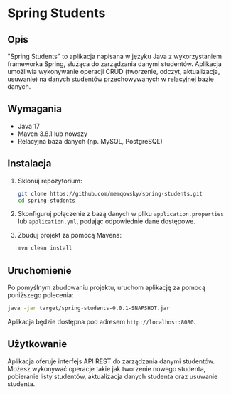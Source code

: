 # Spring Students

## Opis

"Spring Students" to aplikacja napisana w języku Java z wykorzystaniem frameworka Spring, służąca do zarządzania danymi studentów. Aplikacja umożliwia wykonywanie operacji CRUD (tworzenie, odczyt, aktualizacja, usuwanie) na danych studentów przechowywanych w relacyjnej bazie danych.

## Wymagania

- Java 17
- Maven 3.8.1 lub nowszy
- Relacyjna baza danych (np. MySQL, PostgreSQL)

## Instalacja

1. Sklonuj repozytorium:

   ```bash
   git clone https://github.com/memqowsky/spring-students.git
   cd spring-students
   ```

2. Skonfiguruj połączenie z bazą danych w pliku `application.properties` lub `application.yml`, podając odpowiednie dane dostępowe.

3. Zbuduj projekt za pomocą Mavena:

   ```bash
   mvn clean install
   ```

## Uruchomienie

Po pomyślnym zbudowaniu projektu, uruchom aplikację za pomocą poniższego polecenia:

```bash
java -jar target/spring-students-0.0.1-SNAPSHOT.jar
```

Aplikacja będzie dostępna pod adresem `http://localhost:8080`.

## Użytkowanie

Aplikacja oferuje interfejs API REST do zarządzania danymi studentów. Możesz wykonywać operacje takie jak tworzenie nowego studenta, pobieranie listy studentów, aktualizacja danych studenta oraz usuwanie studenta.